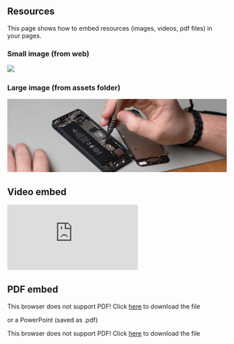 ## Resources
This page shows how to embed resources (images, videos, pdf files) in your pages.

### Small image (from web)

![](https://pbs.twimg.com/profile_images/903658777295163392/afySJpM5_400x400.jpg)

### Large image (from assets folder)

![](assets/images/cover.jpg)

## Video embed

<!-- change src="" attribute  -->
<div class="aspect-ratio video">
  <iframe src="https://www.youtube.com/embed/uWSxzjyMNpU" frameborder="0" allowfullscreen="True"></iframe>
</div>

## PDF embed

<!-- change data="" and href="" attributes  -->
<div class="aspect-ratio document">
  <object data="assets/pdf/a4.pdf" type="application/pdf">
    <p>This browser does not support PDF! Click <a href="assets/pdf/a4.pdf">here</a> to download the file</p>
  </object>
</div>


or a PowerPoint (saved as .pdf)


<!-- change data="" and href="" attributes  -->
<div class="aspect-ratio document">
  <object data="assets/pdf/powerpoint.pdf" type="application/pdf">
    <p>This browser does not support PDF! Click <a href="assets/pdf/powerpoint.pdf">here</a> to download the file</p>
  </object>
</div>
